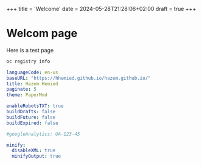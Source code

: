 +++
title = 'Welcome'
date = 2024-05-28T21:28:06+02:00
draft = true
+++

# Welcom page
Here is a test page 

```sh
oc registry info
```

```yaml
languageCode: en-us
baseURL: "https://hhemied.github.io/hazem.github.io/"
title: Hazem Hemied
paginate: 5
theme: PaperMod

enableRobotsTXT: true
buildDrafts: false
buildFuture: false
buildExpired: false

#googleAnalytics: UA-123-45

minify:
  disableXML: true
  minifyOutput: true
```
